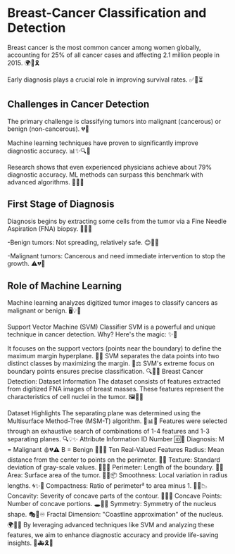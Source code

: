 # Breast-Cancer Classification and Detection

Breast cancer is the most common cancer among women globally, accounting for 25% of all cancer cases and affecting 2.1 million people in 2015. 🌍💪🎗️

Early diagnosis plays a crucial role in improving survival rates. ✅🎯⏳

## Challenges in Cancer Detection

The primary challenge is classifying tumors into malignant (cancerous) or benign (non-cancerous). 💔🌸

Machine learning techniques have proven to significantly improve diagnostic accuracy. 📊✨🔍🤖

Research shows that even experienced physicians achieve about 79% diagnostic accuracy. ML methods can surpass this benchmark with advanced algorithms. 🚀🤖💡

## First Stage of Diagnosis

Diagnosis begins by extracting some cells from the tumor via a Fine Needle Aspiration (FNA) biopsy. 💉🔬🔎

-Benign tumors: Not spreading, relatively safe. 😊💚🌼

-Malignant tumors: Cancerous and need immediate intervention to stop the growth. ⚠️💔🚨

## Role of Machine Learning
Machine learning analyzes digitized tumor images to classify cancers as malignant or benign. 🖥️💡📸

Support Vector Machine (SVM) Classifier
SVM is a powerful and unique technique in cancer detection. Why? Here's the magic: ✨🔮

It focuses on the support vectors (points near the boundary) to define the maximum margin hyperplane. 📏💡
SVM separates the data points into two distinct classes by maximizing the margin. 🎯⚖️
SVM's extreme focus on boundary points ensures precise classification. 🔍💪🔗
Breast Cancer Detection: Dataset Information
The dataset consists of features extracted from digitized FNA images of breast masses. These features represent the characteristics of cell nuclei in the tumor. 🖼️🔬🧠

Dataset Highlights
The separating plane was determined using the Multisurface Method-Tree (MSM-T) algorithm. 🌟📊🔗
Features were selected through an exhaustive search of combinations of 1-4 features and 1-3 separating planes. 🔍💡✨
Attribute Information
ID Number 🆔🔢
Diagnosis:
M = Malignant 🩸💔⚠️
B = Benign 🌼💚🌟
Ten Real-Valued Features
Radius: Mean distance from the center to points on the perimeter. 📐🧭
Texture: Standard deviation of gray-scale values. 🎨🖤🤍
Perimeter: Length of the boundary. 🧭📏
Area: Surface area of the tumor. 📏📐📦
Smoothness: Local variation in radius lengths. 🌀✨🔘
Compactness: Ratio of perimeter² to area minus 1. 💠🔵📉
Concavity: Severity of concave parts of the contour. 🌊🔻💢
Concave Points: Number of concave portions. 🕳️👀🔘
Symmetry: Symmetry of the nucleus shape. 🎭💎♾️
Fractal Dimension: "Coastline approximation" of the nucleus. 🌍🌊📏
By leveraging advanced techniques like SVM and analyzing these features, we aim to enhance diagnostic accuracy and provide life-saving insights. 💖🚑🎗️🌟
